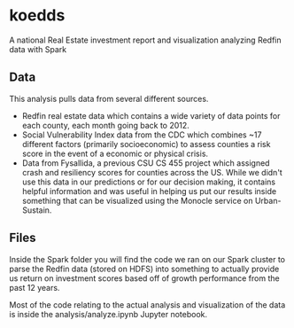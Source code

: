 # koedds
A national Real Estate investment report and visualization analyzing Redfin data with Spark

## Data
This analysis pulls data from several different sources.
 - Redfin real estate data which contains a wide variety of data points for each county, each month going back to 2012.
 - Social Vulnerability Index data from the CDC which combines ~17 different factors (primarily socioeconomic) to assess counties a risk score in the event of a economic or physical crisis.
 - Data from Fysallida, a previous CSU CS 455 project which assigned crash and resiliency scores for counties across the US. While we didn't use this data in our predictions or for our decision making, it contains helpful information and was useful in helping us put our results inside something that can be visualized using the Monocle service on Urban-Sustain.

## Files
Inside the Spark folder you will find the code we ran on our Spark cluster to parse the Redfin data (stored on HDFS) into something to actually provide us return on investment scores based off of growth performance from the past 12 years.

Most of the code relating to the actual analysis and visualization of the data is inside the analysis/analyze.ipynb Jupyter notebook.
